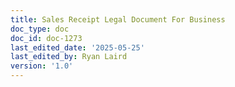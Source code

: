 ```yaml
---
title: Sales Receipt Legal Document For Business
doc_type: doc
doc_id: doc-1273
last_edited_date: '2025-05-25'
last_edited_by: Ryan Laird
version: '1.0'
---
```



